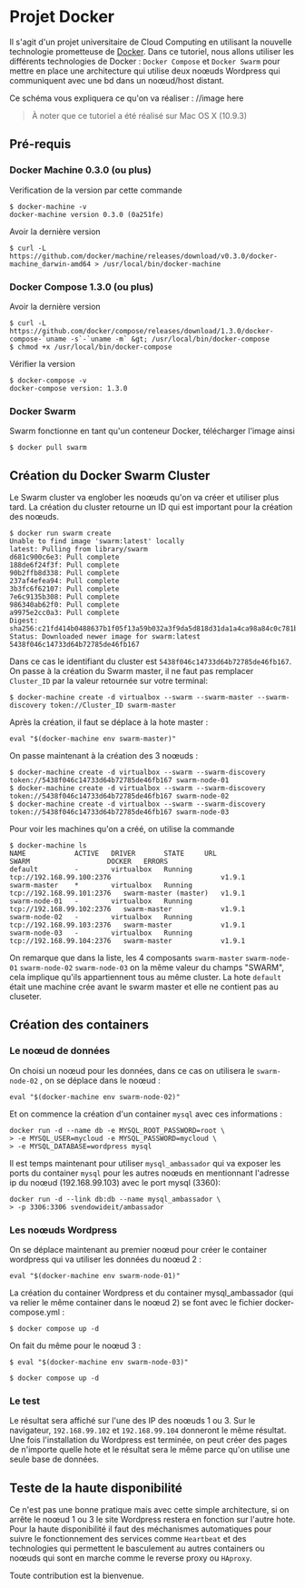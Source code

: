 # Projet Docker
Il s'agit d'un projet universitaire de Cloud Computing en utilisant la nouvelle technologie prometteuse de [Docker](https:\\docker.com).
Dans ce tutoriel, nous allons utiliser les différents technologies de Docker : `Docker Compose` et `Docker Swarm` pour mettre en place une architecture qui utilise deux noœuds Wordpress qui communiquent avec une bd dans un noœud/host distant.

Ce schéma vous expliquera ce qu'on va réaliser :
//image here

> À noter que ce tutoriel a été réalisé sur Mac OS X (10.9.3)

## Pré-requis
### Docker Machine 0.3.0 (ou plus)
Verification de la version par cette commande 
```
$ docker-machine -v
docker-machine version 0.3.0 (0a251fe)
```
Avoir la dernière version
```
$ curl -L https://github.com/docker/machine/releases/download/v0.3.0/docker-machine_darwin-amd64 > /usr/local/bin/docker-machine
```

### Docker Compose 1.3.0 (ou plus)

Avoir la dernière version
```
$ curl -L https://github.com/docker/compose/releases/download/1.3.0/docker-compose-`uname -s`-`uname -m` &gt; /usr/local/bin/docker-compose
$ chmod +x /usr/local/bin/docker-compose
```

Vérifier la version
```
$ docker-compose -v
docker-compose version: 1.3.0
```

### Docker Swarm 
Swarm fonctionne en tant qu'un conteneur Docker, télécharger l'image ainsi 
```
$ docker pull swarm
```

## Création du Docker Swarm Cluster
Le Swarm cluster va englober les noœuds qu'on va créer et utiliser plus tard. La création du cluster retourne un ID qui est important pour la création des noœuds.

```
$ docker run swarm create
Unable to find image 'swarm:latest' locally
latest: Pulling from library/swarm
d681c900c6e3: Pull complete 
188de6f24f3f: Pull complete 
90b2ffb8d338: Pull complete 
237af4efea94: Pull complete 
3b3fc6f62107: Pull complete 
7e6c9135b308: Pull complete 
986340ab62f0: Pull complete 
a9975e2cc0a3: Pull complete 
Digest: sha256:c21fd414b0488637b1f05f13a59b032a3f9da5d818d31da1a4ca98a84c0c781b
Status: Downloaded newer image for swarm:latest
5438f046c14733d64b72785de46fb167
```

Dans ce cas le identifiant du cluster est `5438f046c14733d64b72785de46fb167`. On passe à la création du Swarm master, il ne faut pas remplacer `Cluster_ID` par la valeur retournée sur votre terminal:
```
$ docker-machine create -d virtualbox --swarm --swarm-master --swarm-discovery token://Cluster_ID swarm-master
```

Après la création, il faut se déplace à la hote master :
```
eval "$(docker-machine env swarm-master)"
```

On passe maintenant à la création des 3 noœuds :
```
$ docker-machine create -d virtualbox --swarm --swarm-discovery token://5438f046c14733d64b72785de46fb167 swarm-node-01
$ docker-machine create -d virtualbox --swarm --swarm-discovery token://5438f046c14733d64b72785de46fb167 swarm-node-02
$ docker-machine create -d virtualbox --swarm --swarm-discovery token://5438f046c14733d64b72785de46fb167 swarm-node-03
```

Pour voir les machines qu'on a créé, on utilise la commande
```
$ docker-machine ls
NAME            ACTIVE   DRIVER       STATE     URL                         SWARM                   DOCKER   ERRORS
default         -        virtualbox   Running   tcp://192.168.99.100:2376                           v1.9.1   
swarm-master    *        virtualbox   Running   tcp://192.168.99.101:2376   swarm-master (master)   v1.9.1   
swarm-node-01   -        virtualbox   Running   tcp://192.168.99.102:2376   swarm-master            v1.9.1   
swarm-node-02   -        virtualbox   Running   tcp://192.168.99.103:2376   swarm-master            v1.9.1   
swarm-node-03   -        virtualbox   Running   tcp://192.168.99.104:2376   swarm-master            v1.9.1
```
On remarque que dans la liste, les 4 composants `swarm-master` `swarm-node-01` `swarm-node-02` `swarm-node-03` on la même valeur du champs "SWARM", cela implique qu'ils appartiennent tous au même cluster. La hote `default` était une machine crée avant le swarm master et elle ne contient pas au cluseter.

## Création des containers

### Le noœud de données

On choisi un noœud pour les données, dans ce cas on utilisera le `swarm-node-02` , on se déplace dans le noœud :
```
eval "$(docker-machine env swarm-node-02)"
```
Et on commence la création d'un container `mysql` avec ces informations :
```
docker run -d --name db -e MYSQL_ROOT_PASSWORD=root \
> -e MYSQL_USER=mycloud -e MYSQL_PASSWORD=mycloud \
> -e MYSQL_DATABASE=wordpress mysql
```
Il est temps maintenant pour utiliser `mysql_ambassador` qui va exposer les ports du container `mysql` pour les autres noœuds en mentionnant l'adresse ip du noœud (192.168.99.103) avec le port mysql (3360):

```
docker run -d --link db:db --name mysql_ambassador \
> -p 3306:3306 svendowideit/ambassador
```

### Les noœuds Wordpress

On se déplace maintenant au premier noœud pour créer le container wordpress qui va utiliser les données du noœud 2 :

``` 
eval "$(docker-machine env swarm-node-01)"
```

La création du container Wordpress et du container mysql_ambassador (qui va relier le même container dans le noœud 2) se font avec le fichier docker-compose.yml :

```
$ docker compose up -d
```

On fait du même pour le noœud 3 :

```
$ eval "$(docker-machine env swarm-node-03)"

$ docker compose up -d
```

### Le test

Le résultat sera affiché sur l'une des IP des noœuds 1 ou 3. Sur le navigateur, `192.168.99.102` et `192.168.99.104` donneront le même résultat. Une fois l'installation du Wordpress est terminée, on peut créer des pages de n'importe quelle hote et le résultat sera le même parce qu'on utilise une seule base de données.

## Teste de la haute disponibilité

Ce n'est pas une bonne pratique mais avec cette simple architecture, si on arrête le noœud 1 ou 3 le site Wordpress restera en fonction sur l'autre hote. Pour la haute disponibilité il faut des méchanismes automatiques pour suivre le fonctionnement des services comme `Heartbeat` et des technologies qui permettent le basculement au autres containers ou noœuds qui sont en marche comme le reverse proxy ou `HAproxy`.

Toute contribution est la bienvenue.
